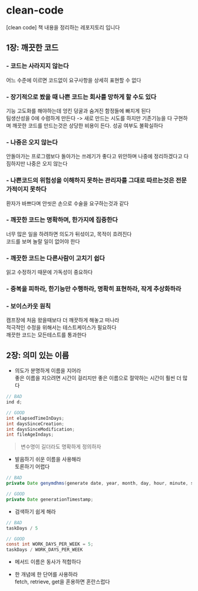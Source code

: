 # clean-code
[clean code] 책 내용을 정리하는 레포지토리 입니다

## 1장: 깨끗한 코드
### - 코드는 사라지지 않는다  
  어느 수준에 이르면 코드없이 요구사항을 상세히 표현할 수 없다
### - 장기적으로 봤을 때 나쁜 코드는 회사를 망하게 할 수도 있다  
  기능 고도화를 해야하는데 엉킨 덩굴과 숨겨진 함정들에 빠지게 된다  
  팀생산성을 0에 수렴하게 만든다 -> 새로 만드는 시도를 하지만 기존기능을 다 구현하며 깨끗한 코드를 만드는것은 상당한 비용이 든다. 성공 여부도 불확실하다
### - 나중은 오지 않는다  
  안돌아가는 프로그램보다 돌아가는 쓰레기가 좋다고 위안하며 나중에 정리하겠다고 다짐하지만 나중은 오지 않는다
### - 나쁜코드의 위험성을 이해하지 못하는 관리자를 그대로 따르는것은 전문가적이지 못하다  
  환자가 바쁘다며 안씻은 손으로 수술을 요구하는것과 같다
### - 깨끗한 코드는 명확하며, 한가지에 집중한다  
  너무 많은 일을 하려하면 의도가 뒤섞이고, 목적이 흐려진다  
  코드를 보며 놀랄 일이 없어야 한다
### - 깨끗한 코드는 다른사람이 고치기 쉽다  
  읽고 수정하기 때문에 가독성이 중요하다  
### - 중복을 피하라, 한기능만 수행하라, 명확히 표현하라, 작게 추상화하라  
### - 보이스카웃 원칙  
  캠프장에 처음 왔을때보다 더 깨끗하게 해놓고 떠나라  
  적극적인 수정을 위해서는 테스트케이스가 필요하다  
  깨끗한 코드는 모든테스트를 통과한다  
  




## 2장: 의미 있는 이름
- 의도가 분명하게 이름을 지어라  
  좋은 이름을 지으려면 시간이 걸리지만 좋은 이름으로 절약하는 시간이 훨씬 더 많다
```java
// BAD
ind d;

// GOOD
int elapsedTimeInDays;
int daysSinceCreation;
int daysSinceModification;
int fileAgeIndays;
```
> 변수명이 길더라도 명확하게 정의하자

- 발음하기 쉬운 이름을 사용해라  
  토론하기 어렵다
```java
// BAD
private Date genymdhms(generate date, year, month, day, hour, minute, second)

// GOOD
private Date generationTimestamp;
```

- 검색하기 쉽게 해라
```java
// BAD
taskDays / 5

// GOOD
const int WORK_DAYS_PER_WEEK = 5;
taskDays / WORK_DAYS_PER_WEEK
```

- 메서드 이름은 동사가 적합하다

- 한 개념에 한 단어를 사용하라  
  fetch, retrieve, get을 혼용하면 혼란스럽다
